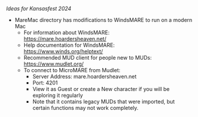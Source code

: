 *Ideas for Kansasfest 2024*

- MareMac directory has modifications to WindsMARE to run on a modern Mac
  - For information about WindsMARE: https://mare.hoardersheaven.net/
  - Help documentation for WindsMARE: https://www.winds.org/helptext/
  - Recommended MUD client for people new to MUDs: https://www.mudlet.org/
  - To connect to MicroMARE from Mudlet:
    - Server Address: mare.hoardersheaven.net
    - Port: 4201
    - View it as Guest or create a New character if you will be exploring it regularly
    - Note that it contains legacy MUDs that were imported, but certain functions may not work completely.

